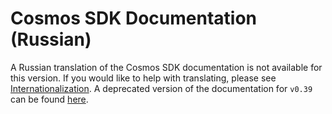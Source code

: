 # Cosmos SDK Documentation (Russian)

A Russian translation of the Cosmos SDK documentation is not available for this version. If you would like to help with translating, please see [Internationalization](https://github.com/cosmos/cosmos-sdk/blob/master/docs/DOCS_README.md#internationalization). A deprecated version of the documentation for `v0.39` can be found [here](https://github.com/cosmos/cosmos-sdk/tree/v0.39.3/docs/ru).